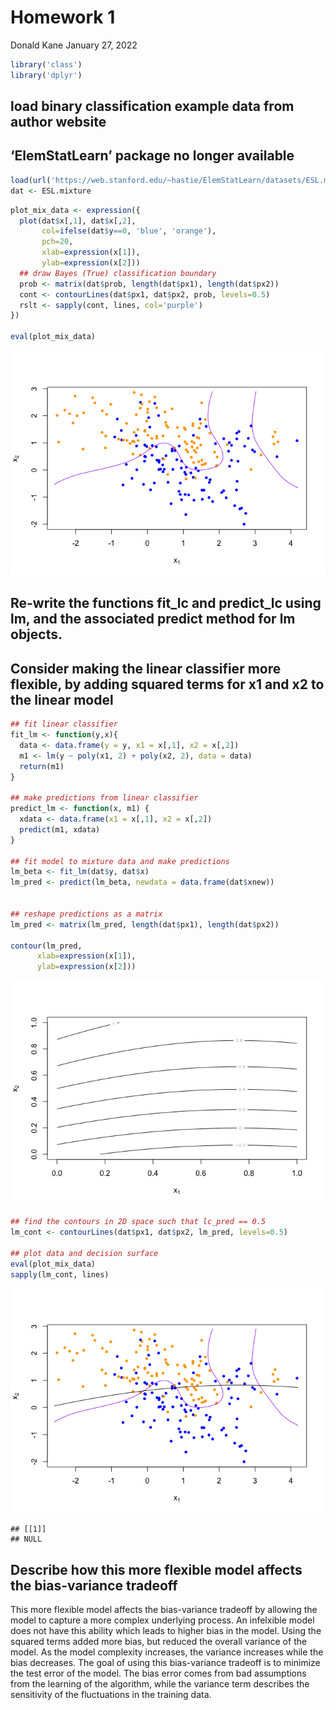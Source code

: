 Homework 1
================
Donald Kane
January 27, 2022

``` r
library('class')
library('dplyr')
```

## load binary classification example data from author website

## ‘ElemStatLearn’ package no longer available

``` r
load(url('https://web.stanford.edu/~hastie/ElemStatLearn/datasets/ESL.mixture.rda'))
dat <- ESL.mixture
```

``` r
plot_mix_data <- expression({
  plot(dat$x[,1], dat$x[,2],
       col=ifelse(dat$y==0, 'blue', 'orange'),
       pch=20,
       xlab=expression(x[1]),
       ylab=expression(x[2]))
  ## draw Bayes (True) classification boundary
  prob <- matrix(dat$prob, length(dat$px1), length(dat$px2))
  cont <- contourLines(dat$px1, dat$px2, prob, levels=0.5)
  rslt <- sapply(cont, lines, col='purple')
})

eval(plot_mix_data)
```

![](Homework-1_files/figure-gfm/unnamed-chunk-3-1.png)<!-- -->

## Re-write the functions fit\_lc and predict\_lc using lm, and the associated predict method for lm objects.

## Consider making the linear classifier more flexible, by adding squared terms for x1 and x2 to the linear model

``` r
## fit linear classifier
fit_lm <- function(y,x){
  data <- data.frame(y = y, x1 = x[,1], x2 = x[,2])
  m1 <- lm(y ~ poly(x1, 2) + poly(x2, 2), data = data)
  return(m1)
}

## make predictions from linear classifier
predict_lm <- function(x, m1) {
  xdata <- data.frame(x1 = x[,1], x2 = x[,2])
  predict(m1, xdata)
}

## fit model to mixture data and make predictions
lm_beta <- fit_lm(dat$y, dat$x)
lm_pred <- predict(lm_beta, newdata = data.frame(dat$xnew))


## reshape predictions as a matrix
lm_pred <- matrix(lm_pred, length(dat$px1), length(dat$px2))

contour(lm_pred,
      xlab=expression(x[1]),
      ylab=expression(x[2]))
```

![](Homework-1_files/figure-gfm/unnamed-chunk-4-1.png)<!-- -->

``` r
## find the contours in 2D space such that lc_pred == 0.5
lm_cont <- contourLines(dat$px1, dat$px2, lm_pred, levels=0.5)

## plot data and decision surface
eval(plot_mix_data)
sapply(lm_cont, lines)
```

![](Homework-1_files/figure-gfm/unnamed-chunk-4-2.png)<!-- -->

    ## [[1]]
    ## NULL

## Describe how this more flexible model affects the bias-variance tradeoff

This more flexible model affects the bias-variance tradeoff by allowing
the model to capture a more complex underlying process. An infelxible
model does not have this ability which leads to higher bias in the
model. Using the squared terms added more bias, but reduced the overall
variance of the model. As the model complexity increases, the variance
increases while the bias decreases. The goal of using this bias-variance
tradeoff is to minimize the test error of the model. The bias error
comes from bad assumptions from the learning of the algorithm, while the
variance term describes the sensitivity of the fluctuations in the
training data.
